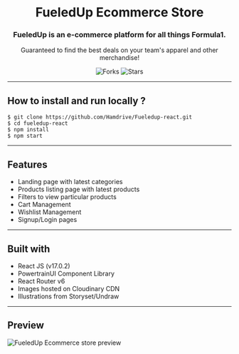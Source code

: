 <div align="center">
  
# FueledUp Ecommerce Store

### FueledUp is an e-commerce platform for all things Formula1. 


Guaranteed to find the best deals on your team's apparel and other merchandise!

![Forks](https://img.shields.io/github/forks/Hamdrive/FueledUp-React)
![Stars](https://img.shields.io/github/stars/Hamdrive/FueledUp-React)

</div>

---

## How to install and run locally ?

```
$ git clone https://github.com/Hamdrive/Fueledup-react.git
$ cd fueledup-react
$ npm install
$ npm start
```

---

## Features

- Landing page with latest categories
- Products listing page with latest products
- Filters to view particular products
- Cart Management 
- Wishlist Management
- Signup/Login pages

---

## Built with

- React JS (v17.0.2)
- PowertrainUI Component Library
- React Router v6
- Images hosted on Cloudinary CDN
- Illustrations from Storyset/Undraw

---

## Preview

<img src="https://res.cloudinary.com/fueledup-ecom/image/upload/v1649146963/preview%20GIFs/ecom_preview.gif" alt="FueledUp Ecommerce store preview" />



